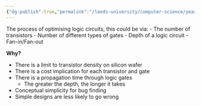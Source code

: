 ```yaml
---
{"dg-publish":true,"permalink":"/leeds-university/computer-science/year-1/computer-processors/logic-gates/minimisation/"}
---
```


The process of optimising logic circuits, this could be via:
	- The number of transistors
	- Number of different types of gates
	- Depth of a logic circuit
	- Fan-in/Fan-out

**Why?**
- There is a limit to transistor density on silicon wafer
- There is a cost implication for each transistor and gate
- There is a propagation time through logic gates
	- The greater the depth, the longer it takes
- Conceptual simplicity for bug finding
- Simple designs are less likely to go wrong

